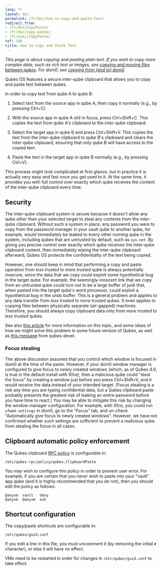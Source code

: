 ```yaml
---
lang: fr
layout: doc
permalink: /fr/doc/how-to-copy-and-paste-text/
redirect_from:
- /fr/doc/CopyPaste/
- /fr/doc/copy-paste/
- /fr/wiki/CopyPaste/
ref: 196
title: How to Copy and Paste Text
---
```


*This page is about copying and pasting plain text.
If you wish to copy more complex data, such as rich text or images, see [copying and moving files between qubes](/fr/doc/how-to-copy-and-move-files/).
For dom0, see [copying from (and to) dom0](/fr/doc/how-to-copy-from-dom0/).*

Qubes OS features a secure inter-qube clipboard that allows you to copy and paste text between qubes.

In order to copy text from qube A to qube B:

 1. Select text from the source app in qube A, then copy it normally (e.g., by pressing Ctrl+C).

 2. With the source app in qube A still in focus, press Ctrl+Shift+C.
    This copies the text from qube A's clipboard to the inter-qube clipboard.

 3. Select the target app in qube B and press Ctrl+Shift+V.
    This copies the text from the inter-qube clipboard to qube B's clipboard and clears the inter-qube clipboard, ensuring that only qube B will have access to the copied text.

 4. Paste the text in the target app in qube B normally (e.g., by pressing Ctrl+V).

This process might look complicated at first glance, but in practice it is actually very easy and fast once you get used to it.
At the same time, it provides you with full control over exactly which qube receives the content of the inter-qube clipboard every time.

Security
--------
<a id="security"></a>

The inter-qube clipboard system is secure because it doesn't allow any qube other than your selected target to steal any contents from the inter-qube clipboard.
Without such a system in place, any password you were to copy from the password manager in your vault qube to another qube, for example, would immediately be leaked to every other running qube in the system, including qubes that are untrusted by default, such as `sys-net`.
By giving you precise control over exactly which qube receives the inter-qube clipboard content, then immediately wiping the inter-qube clipboard afterward, Qubes OS protects the confidentiality of the text being copied.

However, one should keep in mind that performing a copy and paste operation from *less trusted* to *more trusted* qube is always potentially insecure, since the data that we copy could exploit some hypothetical bug in the target qube.
For example, the seemingly-innocent link that we copy from an untrusted qube could turn out to be a large buffer of junk that, when pasted into the target qube's word processor, could exploit a hypothetical bug in the undo buffer.
This is a general problem and applies to any data transfer from *less trusted* to *more trusted* qubes.
It even applies to copying files between physically separate (air-gapped) machines.
Therefore, you should always copy clipboard data only from *more trusted* to *less trusted* qubes.

See also [this article](https://blog.invisiblethings.org/2011/03/13/partitioning-my-digital-life-into.html) for more information on this topic, and some ideas of how we might solve this problem in some future version of Qubes, as well as [this message](https://groups.google.com/group/qubes-devel/msg/48b4b532cee06e01) from qubes-devel.

### Focus stealing
<a id="focus-stealing"></a>

The above discussion assumes that you control which window is focused in dom0 at the time of the paste.
However, if your dom0 window manager is configured to give focus to newly created windows (which, as of Qubes 4.0, is true in the default install with Xfce), then a malicious qube could "steal the focus" by creating a window just before you press Ctrl+Shift+V, and it would receive the data instead of your intended target.
(Focus stealing is a risk any time you are typing confidential data, but a Qubes clipboard paste probably presents the greatest risk of leaking an entire password before you have time to react.)
You may be able to mitigate this risk by changing the window manager configuration.
For example, with Xfce, you could run `xfwm4-settings` in dom0, go to the "Focus" tab, and un-check "Automatically give focus to newly created windows".
However, we have not confirmed whether such settings are sufficient to prevent a malicious qube from stealing the focus in all cases.

Clipboard automatic policy enforcement
--------------------------------------
<a id="clipboard-automatic-policy-enforcement"></a>

The Qubes clipboard [RPC policy](/fr/doc/rpc-policy/) is configurable in:

~~~
/etc/qubes-rpc/policy/qubes.ClipboardPaste
~~~

You may wish to configure this policy in order to prevent user error.
For example, if you are certain that you never wish to paste *into* your "vault" app qube (and it is highly recommended that you do not), then you should edit the policy as follows:

~~~
@anyvm  vault   deny
@anyvm  @anyvm  ask
~~~

Shortcut configuration
----------------------
<a id="shortcut-configuration"></a>

The copy/paste shortcuts are configurable in:

~~~
/etc/qubes/guid.conf
~~~

If you edit a line in this file, you must uncomment it (by removing the initial `#` character), or else it will have no effect.

VMs need to be restarted in order for changes in `/etc/qubes/guid.conf` to take effect.